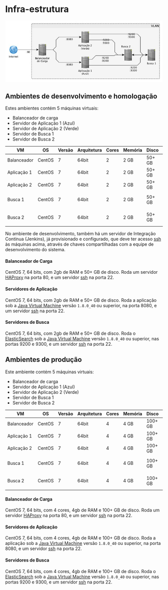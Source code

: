 # Infra-estrutura

[![Diagrama da rede em ambiente similar a produção](/desenvolvimento/ambiente-producao.jpg)](/desenvolvimento/ambiente-producao.graphml)

## Ambientes de desenvolvimento e homologação

Estes ambientes contém 5 máquinas virtuais:

* Balanceador de carga
* Servidor de Aplicação 1 (Azul)
* Servidor de Aplicação 2 (Verde)
* Servidor de Busca 1
* Servidor de Busca 2

|VM         |OS    |Versão|Arquitetura|Cores|Memória|Disco |Portas        |
|-----------|------|------|-----------|-----|-------|------|--------------|
|Balanceador|CentOS|7     |64bit      |2    |2 GB   |50+ GB|22, 80        |
|Aplicação 1|CentOS|7     |64bit      |2    |2 GB   |50+ GB|22, 8080      |
|Aplicação 2|CentOS|7     |64bit      |2    |2 GB   |50+ GB|22, 8080      |
|Busca 1    |CentOS|7     |64bit      |2    |2 GB   |50+ GB|22, 9200, 9300|
|Busca 2    |CentOS|7     |64bit      |2    |2 GB   |50+ GB|22, 9200, 9300|

No ambiente de desenvolvimento, também há um servidor de Integração Contínua (Jenkins), já provisionado e configurado, que deve ter acesso [ssh] às máquinas acima, através de chaves compartilhadas com a equipe de desenvolvimento do sistema.

#### Balanceador de Carga

CentOS 7, 64 bits, com 2gb de RAM e 50+ GB de disco. Roda um servidor [HAProxy] na porta 80, e um servidor [ssh] na porta 22.

[HAProxy]:http://www.haproxy.org/
[ssh]:http://www.openssh.com/

#### Servidores de Aplicação

CentOS 7, 64 bits, com 2gb de RAM e 50+ GB de disco. Roda a aplicação sob a [Java Virtual Machine][JVM] versão `1.8.0_40` ou superior, na porta 8080, e um servidor [ssh] na porta 22.

[JVM]:http://www.oracle.com/technetwork/java/javase/downloads/jdk8-downloads-2133151.html

#### Servidores de Busca

CentOS 7, 64 bits, com 2gb de RAM e 50+ GB de disco. Roda o [ElasticSearch] sob a [Java Virtual Machine][JVM] versão `1.8.0_40` ou superior, nas portas 9200 e 9300, e um servidor [ssh] na porta 22.

[ElasticSearch]:https://www.elastic.co/products/elasticsearch

## Ambientes de produção

Este ambiente contém 5 máquinas virtuais:

* Balanceador de carga
* Servidor de Aplicação 1 (Azul)
* Servidor de Aplicação 2 (Verde)
* Servidor de Busca 1
* Servidor de Busca 2

|VM         |OS    |Versão|Arquitetura|Cores|Memória|Disco  |Portas        |
|-----------|------|------|-----------|-----|-------|-------|--------------|
|Balanceador|CentOS|7     |64bit      |4    |4 GB   |100+ GB|22, 80        |
|Aplicação 1|CentOS|7     |64bit      |4    |4 GB   |100+ GB|22, 8080      |
|Aplicação 2|CentOS|7     |64bit      |4    |4 GB   |100+ GB|22, 8080      |
|Busca 1    |CentOS|7     |64bit      |4    |4 GB   |100+ GB|22, 9200, 9300|
|Busca 2    |CentOS|7     |64bit      |4    |4 GB   |100+ GB|22, 9200, 9300|

#### Balanceador de Carga

CentOS 7, 64 bits, com 4 cores, 4gb de RAM e 100+ GB de disco. Roda um servidor [HAProxy] na porta 80, e um servidor [ssh] na porta 22.

[HAProxy]:http://www.haproxy.org/
[ssh]:http://www.openssh.com/

#### Servidores de Aplicação

CentOS 7, 64 bits, com 4 cores, 4gb de RAM e 100+ GB de disco. Roda a aplicação sob a [Java Virtual Machine][JVM] versão `1.8.0_40` ou superior, na porta 8080, e um servidor [ssh] na porta 22.

[JVM]:http://www.oracle.com/technetwork/java/javase/downloads/jdk8-downloads-2133151.html

#### Servidores de Busca

CentOS 7, 64 bits, com 4 cores, 4gb de RAM e 100+ GB de disco. Roda o [ElasticSearch] sob a [Java Virtual Machine][JVM] versão `1.8.0_40` ou superior, nas portas 9200 e 9300, e um servidor [ssh] na porta 22.

